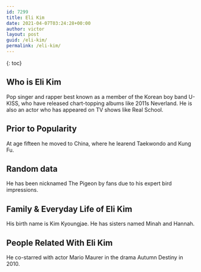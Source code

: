 ```yaml
---
id: 7299
title: Eli Kim
date: 2021-04-07T03:24:28+00:00
author: victor
layout: post
guid: /eli-kim/
permalink: /eli-kim/
---
```



{: toc}


## Who is Eli Kim



Pop singer and rapper best known as a member of the Korean boy band U-KISS, who have released chart-topping albums like 2011s Neverland. He is also an actor who has appeared on TV shows like Real School.

                
                
                
## Prior to Popularity



At age fifteen he moved to China, where he learend Taekwondo and Kung Fu.

                
                
                
## Random data



He has been nicknamed The Pigeon by fans due to his expert bird impressions.

                
                
                
## Family & Everyday Life of Eli Kim



His birth name is Kim Kyoungjae. He has sisters named Minah and Hannah.

                
                
                
## People Related With Eli Kim



He co-starred with actor Mario Maurer in the drama Autumn Destiny in 2010.

                
              
            
          
          
          